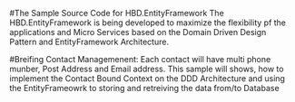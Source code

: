﻿#The Sample Source Code for HBD.EntityFramework
The HBD.EntityFramework is being developed to maximize the flexibility pf the applications and Micro Services based on the Domain Driven Design Pattern and EntityFramework Architecture.

#Breifing
Contact Managemenent: Each contact will have multi phone munber, Post Address and Email address.
This sample will shows, how to implement the Contact Bound Context on the DDD Architecture and using the EntityFrameowrk to storing and retreiving the data from/to Database